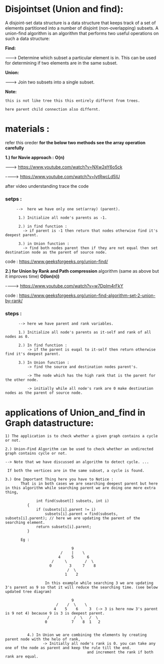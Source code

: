 # Disjointset (Union and find):

  A disjoint-set data structure is a data structure that keeps track of a set of elements partitioned into a number of disjoint (non-overlapping) subsets. A union-find algorithm is an algorithm that performs two useful operations on such a data structure:

  **Find:**
  
 ---> Determine which subset a particular element is in. This can be used for determining if two elements are in the same subset.

  **Union:** 
  
  ---> Join two subsets into a single subset.
  
  **Note:**
  
    this is not like tree this this entirely differnt from trees.
    
    here parent child connection also differnt.
    
 # materials : 
 
   refer  this oreder   **for the below two methods see the array operation carefully**
 
 **1.) for Navie approach :** **O(n)**
        
  ---> https://www.youtube.com/watch?v=NXw2eY6o5ck
  
  ----> https://www.youtube.com/watch?v=IytRwcLd5lU
  
   after video understanding trace the code
   
   ### setps : 
         -->  here we have only one set(array) (parent).
          
          1.) Initialize all node's parents as -1.
          
          2.) in find function :
            -> if parent is -1 then return that nodes otherwise find it's deepest parent.
            
          3.) in Union function :
            -> find both nodes parent then if they are not equal then set destination node as the parent of source node.
        
  code : https://www.geeksforgeeks.org/union-find/
  
  **2.) for Union by Rank and Path compression** algorithm (same as above but it improves time) **O(lon(n))**
  
  ----> https://www.youtube.com/watch?v=w7DpIm4rFkY
  
  code : https://www.geeksforgeeks.org/union-find-algorithm-set-2-union-by-rank/
  
  ### steps :
          --> here we have parent and rank variables. 
          
          1.) Initialize all node's parents as it-self and rank of all nodes as 0.
          
          2.) In find function :
              -> if the parent is euqal to it-self then return otherwise find it's deepest parent.
              
          3.) In Union function :
              -> find the source and destination nodes parent's.
              
              -> The node which has the high rank that is the parent for the other node.
              
              -> initially while all node's rank are 0 make destination nodes as the parent of source node.
  
  # applications of Union_and_find in Graph datastructure:
    
    1) The application is to check whether a given graph contains a cycle or not. 
    
    2.) Union-Find Algorithm can be used to check whether an undirected graph contains cycle or not. 
    
    --> Note that we have discussed an algorithm to detect cycle. ... 
    
     If both the vertices are in the same subset, a cycle is found.
    
    3.) One Important Thing here you have to Notice :
           That is in both cases we are searching deepest parent but here in this algorithm while searching parent we are doing one more extra thing,
        
                  int find(subset[] subsets, int i)
              {
                  if (subsets[i].parent != i)
                      subsets[i].parent = find(subsets, subsets[i].parent); // here we are updating the parent of the searching element.
                  return subsets[i].parent;
              }
              
           Eg : 
           
                                  9
                             /    |    \  
                            4     5      6
                         /     \        /  \
                        0        3     7    8
                                /  \
                               1    2  
                               
                      In this example while searching 3 we are updating 3's parent as 9 so that it will reduce the searching time. (see below updated tree diagram)
                      
                                  9
                           /    /  \    \
                          4    5    6     3  (-> 3 is here now 3's parent is 9 not 4) because 9 is 3 is deepest parent.
                       /           /  \   /  \
                      0           7    8  1   2
              
              
              4.) In Union we are combining the elements by creating parent node with the helo of rank,
                     -> Initially all node's rank is 0. you can take any one of the node as parent and keep the rule till the end. 
                                         and increment the rank if both rank are equal.
              
    
  
